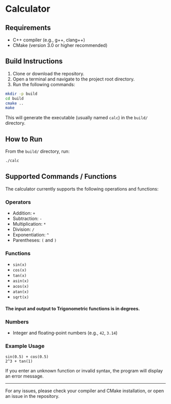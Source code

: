 # Calculator

## Requirements

- C++ compiler (e.g., g++, clang++)
- CMake (version 3.0 or higher recommended)

## Build Instructions

1. Clone or download the repository.
2. Open a terminal and navigate to the project root directory.
3. Run the following commands:

```sh
mkdir -p build
cd build
cmake ..
make
```

This will generate the executable (usually named `calc`) in the `build/` directory.

## How to Run

From the `build/` directory, run:

```sh
./calc
```

## Supported Commands / Functions

The calculator currently supports the following operations and functions:

### Operators

- Addition: `+`
- Subtraction: `-`
- Multiplication: `*`
- Division: `/`
- Exponentiation: `^`
- Parentheses: `(` and `)`

### Functions

- `sin(x)`
- `cos(x)`
- `tan(x)`
- `asin(x)`
- `acos(x)`
- `atan(x)`
- `sqrt(x)`

#### The input and output to Trigonometric functions is in degrees.

### Numbers

- Integer and floating-point numbers (e.g., `42`, `3.14`)

### Example Usage

```
sin(0.5) + cos(0.5)
2^3 + tan(1)
```

If you enter an unknown function or invalid syntax, the program will display an error message.

---

For any issues, please check your compiler and CMake installation, or open an issue in the repository.
